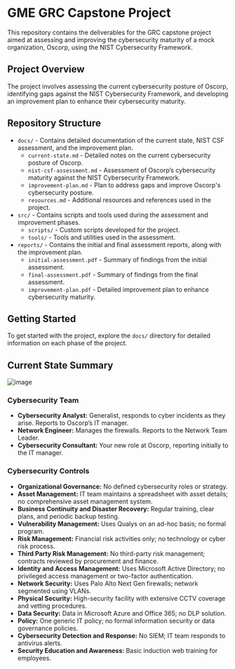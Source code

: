 # GME GRC Capstone Project

This repository contains the deliverables for the GRC capstone project aimed at assessing and improving the cybersecurity maturity of a mock organization, Oscorp, using the NIST Cybersecurity Framework.

## Project Overview

The project involves assessing the current cybersecurity posture of Oscorp, identifying gaps against the NIST Cybersecurity Framework, and developing an improvement plan to enhance their cybersecurity maturity.

## Repository Structure

- `docs/` - Contains detailed documentation of the current state, NIST CSF assessment, and the improvement plan.
  - `current-state.md` - Detailed notes on the current cybersecurity posture of Oscorp.
  - `nist-csf-assessment.md` - Assessment of Oscorp’s cybersecurity maturity against the NIST Cybersecurity Framework.
  - `improvement-plan.md` - Plan to address gaps and improve Oscorp's cybersecurity posture.
  - `resources.md` - Additional resources and references used in the project.
- `src/` - Contains scripts and tools used during the assessment and improvement phases.
  - `scripts/` - Custom scripts developed for the project.
  - `tools/` - Tools and utilities used in the assessment.
- `reports/` - Contains the initial and final assessment reports, along with the improvement plan.
  - `initial-assessment.pdf` - Summary of findings from the initial assessment.
  - `final-assessment.pdf` - Summary of findings from the final assessment.
  - `improvement-plan.pdf` - Detailed improvement plan to enhance cybersecurity maturity.

## Getting Started

To get started with the project, explore the `docs/` directory for detailed information on each phase of the project.

## Current State Summary
![image](https://github.com/Algoroy27/GRC/assets/137920855/d4acaca0-bed0-41d0-8f73-0daf59890b70)

### Cybersecurity Team
- **Cybersecurity Analyst:** Generalist, responds to cyber incidents as they arise. Reports to Oscorp’s IT manager.
- **Network Engineer:** Manages the firewalls. Reports to the Network Team Leader.
- **Cybersecurity Consultant:** Your new role at Oscorp, reporting initially to the IT manager.

### Cybersecurity Controls
- **Organizational Governance:** No defined cybersecurity roles or strategy.
- **Asset Management:** IT team maintains a spreadsheet with asset details; no comprehensive asset management system.
- **Business Continuity and Disaster Recovery:** Regular training, clear plans, and periodic backup testing.
- **Vulnerability Management:** Uses Qualys on an ad-hoc basis; no formal program.
- **Risk Management:** Financial risk activities only; no technology or cyber risk process.
- **Third Party Risk Management:** No third-party risk management; contracts reviewed by procurement and finance.
- **Identity and Access Management:** Uses Microsoft Active Directory; no privileged access management or two-factor authentication.
- **Network Security:** Uses Palo Alto Next Gen firewalls; network segmented using VLANs.
- **Physical Security:** High-security facility with extensive CCTV coverage and vetting procedures.
- **Data Security:** Data in Microsoft Azure and Office 365; no DLP solution.
- **Policy:** One generic IT policy; no formal information security or data governance policies.
- **Cybersecurity Detection and Response:** No SIEM; IT team responds to antivirus alerts.
- **Security Education and Awareness:** Basic induction web training for employees.
